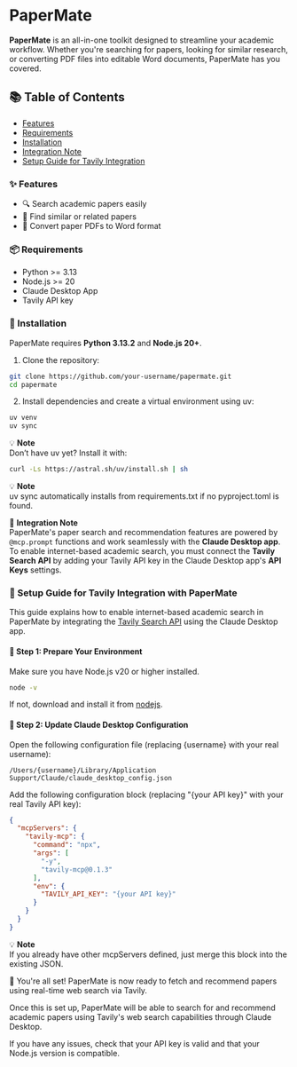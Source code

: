 # PaperMate

**PaperMate** is an all-in-one toolkit designed to streamline your academic workflow. Whether you're searching for papers, looking for similar research, or converting PDF files into editable Word documents, PaperMate has you covered.

## 📚 Table of Contents

- [Features](#-features)
- [Requirements](#-requirements)
- [Installation](#-installation)
- [Integration Note](#-integration-note)
- [Setup Guide for Tavily Integration](#-setup-guide-for-tavily-integration-with-papermate)

### ✨ Features
- 🔍 Search academic papers easily
- 🧠 Find similar or related papers
- 📄 Convert paper PDFs to Word format

### 📦 Requirements
- Python >= 3.13
- Node.js >= 20
- Claude Desktop App
- Tavily API key

### 🚀 Installation
PaperMate requires **Python 3.13.2** and **Node.js 20+**.

1. Clone the repository:
```bash
git clone https://github.com/your-username/papermate.git
cd papermate
```

2. Install dependencies and create a virtual environment using uv:

```bash
uv venv 
uv sync
```

💡 **Note**  
Don’t have uv yet? Install it with:
```bash
curl -Ls https://astral.sh/uv/install.sh | sh
```

💡 **Note**  
uv sync automatically installs from requirements.txt if no pyproject.toml is found.


🔧 **Integration Note**  
PaperMate's paper search and recommendation features are powered by `@mcp.prompt` functions and work seamlessly with the **Claude Desktop app**.  
To enable internet-based academic search, you must connect the **Tavily Search API** by adding your Tavily API key in the Claude Desktop app's **API Keys** settings.


### 📄 Setup Guide for Tavily Integration with PaperMate
This guide explains how to enable internet-based academic search in PaperMate by integrating the [Tavily Search API](https://tavily.com/) using the Claude Desktop app.

#### 🔧 Step 1: Prepare Your Environment
Make sure you have Node.js v20 or higher installed.
```bash
node -v
```
If not, download and install it from [nodejs](https://nodejs.org).

#### 📂 Step 2: Update Claude Desktop Configuration
Open the following configuration file (replacing {username} with your real username):

```
/Users/{username}/Library/Application Support/Claude/claude_desktop_config.json
```

Add the following configuration block (replacing "{your API key}" with your real Tavily API key):

```json
{
  "mcpServers": {
    "tavily-mcp": {
      "command": "npx",
      "args": [
        "-y",
        "tavily-mcp@0.1.3"
      ],
      "env": {
        "TAVILY_API_KEY": "{your API key}"
      }
    }
  }
}
```

💡 **Note**  
If you already have other mcpServers defined, just merge this block into the existing JSON.

🎉 You're all set! PaperMate is now ready to fetch and recommend papers using real-time web search via Tavily.

Once this is set up, PaperMate will be able to search for and recommend academic papers using Tavily's web search capabilities through Claude Desktop.

If you have any issues, check that your API key is valid and that your Node.js version is compatible.